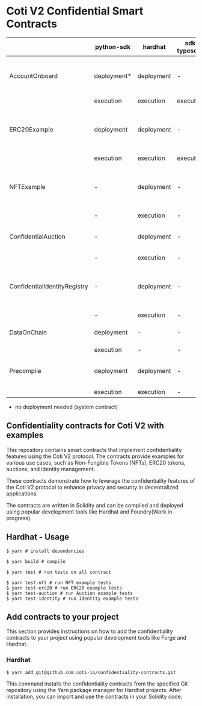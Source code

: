 # Coti V2 Confidential Smart Contracts

|                              | python-sdk   | hardhat    | sdk-typescript | Description                                              |
| ---------------------------- | ------------ | ---------- | -------------- | -------------------------------------------------------- |
| AccountOnboard               | deployment\* | deployment | -              | Onboard to an account - used for decrypting and signing  |
|                              | execution    | execution  | execution      |                                                          |
| ERC20Example                 | deployment   | deployment | -              | Confidential ERC20 example - sending encrypted amount    |
|                              | execution    | execution  | execution      |                                                          |
| NFTExample                   | -            | deployment | -              | Confidential NFT example - saving encrypted data         |
|                              | -            | execution  | -              |                                                          |
| ConfidentialAuction          | -            | deployment | -              | Confidential auction - encripted bid amount              |
|                              | -            | execution  | -              |                                                          |
| ConfidentialIdentityRegistry | -            | deployment | -              | Confidential identity registry - encrypted identity data |
|                              | -            | execution  | -              |                                                          |
| DataOnChain                  | deployment   | -          | -              | Basic encryption example                                 |
|                              | execution    | -          | -              |                                                          |
| Precompile                   | deployment   | deployment | -              | Thorough tests of the precompile functionality           |
|                              | execution    | execution  | -              |                                                          |

- no deployment needed (system contract)

## Confidentiality contracts for Coti V2 with examples

This repository contains smart contracts that implement confidentiality features using the Coti V2 protocol. The contracts provide examples for various use cases, such as Non-Fungible Tokens (NFTs), ERC20 tokens, auctions, and identity management.

These contracts demonstrate how to leverage the confidentiality features of the Coti V2 protocol to enhance privacy and security in decentralized applications.

The contracts are written in Solidity and can be compiled and deployed using popular development tools like Hardhat and Foundry(Work in progress).

## Hardhat - Usage

```shell
$ yarn # install dependencies

$ yarn build # compile

$ yarn test # run tests on all contract

$ yarn test-nft # run NFT example tests
$ yarn test-erc20 # run ERC20 example tests
$ yarn test-auction # run Auction example tests
$ yarn test-identity # run Identity example tests
```

## Add contracts to your project

This section provides instructions on how to add the confidentiality contracts to your project using popular development tools like Forge and Hardhat.

### Hardhat

```shell
$ yarn add git@github.com:coti-io/confidentiality-contracts.git
```

This command installs the confidentiality contracts from the specified Git repository using the Yarn package manager for Hardhat projects. After installation, you can import and use the contracts in your Solidity code.
